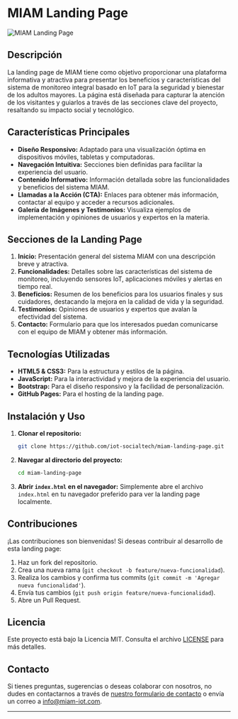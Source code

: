 # MIAM Landing Page

![MIAM Landing Page](https://iot-socialtech.github.io/miam-landing-page/images/screenshot.png)

## Descripción

La landing page de MIAM tiene como objetivo proporcionar una plataforma informativa y atractiva para presentar los beneficios y características del sistema de monitoreo integral basado en IoT para la seguridad y bienestar de los adultos mayores. La página está diseñada para capturar la atención de los visitantes y guiarlos a través de las secciones clave del proyecto, resaltando su impacto social y tecnológico.

## Características Principales

- **Diseño Responsivo:** Adaptado para una visualización óptima en dispositivos móviles, tabletas y computadoras.
- **Navegación Intuitiva:** Secciones bien definidas para facilitar la experiencia del usuario.
- **Contenido Informativo:** Información detallada sobre las funcionalidades y beneficios del sistema MIAM.
- **Llamadas a la Acción (CTA):** Enlaces para obtener más información, contactar al equipo y acceder a recursos adicionales.
- **Galería de Imágenes y Testimonios:** Visualiza ejemplos de implementación y opiniones de usuarios y expertos en la materia.

## Secciones de la Landing Page

1. **Inicio:** Presentación general del sistema MIAM con una descripción breve y atractiva.
2. **Funcionalidades:** Detalles sobre las características del sistema de monitoreo, incluyendo sensores IoT, aplicaciones móviles y alertas en tiempo real.
3. **Beneficios:** Resumen de los beneficios para los usuarios finales y sus cuidadores, destacando la mejora en la calidad de vida y la seguridad.
4. **Testimonios:** Opiniones de usuarios y expertos que avalan la efectividad del sistema.
5. **Contacto:** Formulario para que los interesados puedan comunicarse con el equipo de MIAM y obtener más información.

## Tecnologías Utilizadas

- **HTML5 & CSS3:** Para la estructura y estilos de la página.
- **JavaScript:** Para la interactividad y mejora de la experiencia del usuario.
- **Bootstrap:** Para el diseño responsivo y la facilidad de personalización.
- **GitHub Pages:** Para el hosting de la landing page.

## Instalación y Uso

1. **Clonar el repositorio:**
    ```bash
    git clone https://github.com/iot-socialtech/miam-landing-page.git
    ```
2. **Navegar al directorio del proyecto:**
    ```bash
    cd miam-landing-page
    ```
3. **Abrir `index.html` en el navegador:**
    Simplemente abre el archivo `index.html` en tu navegador preferido para ver la landing page localmente.

## Contribuciones

¡Las contribuciones son bienvenidas! Si deseas contribuir al desarrollo de esta landing page:

1. Haz un fork del repositorio.
2. Crea una nueva rama (`git checkout -b feature/nueva-funcionalidad`).
3. Realiza los cambios y confirma tus commits (`git commit -m 'Agregar nueva funcionalidad'`).
4. Envía tus cambios (`git push origin feature/nueva-funcionalidad`).
5. Abre un Pull Request.

## Licencia

Este proyecto está bajo la Licencia MIT. Consulta el archivo [LICENSE](./LICENSE) para más detalles.

## Contacto

Si tienes preguntas, sugerencias o deseas colaborar con nosotros, no dudes en contactarnos a través de [nuestro formulario de contacto](https://iot-socialtech.github.io/miam-landing-page/#contacto) o envía un correo a info@miam-iot.com.

---

